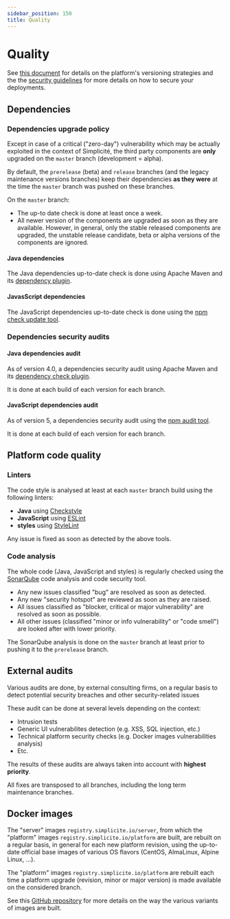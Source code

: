```yaml
---
sidebar_position: 150
title: Quality
---
```


Quality
=======

See [this document](/docs/documentation/versions/versioning) for details on the platform's versioning strategies and the the [security guidelines](/docs/documentation/security) for more details on how to secure your deployments.

Dependencies
------------

### Dependencies upgrade policy

Except in case of a critical ("zero-day") vulnerability which may be actually exploited in the context of Simplicité,
the third party components are **only** upgraded on the `master` branch (development = alpha).

By default, the `prerelease` (beta) and `release` branches (and the legacy maintenance versions branches) keep their dependencies
**as they were** at the time the `master` branch was pushed on these branches.

On the `master` branch:

- The up-to date check is done at least once a week.
- All newer version of the components are upgraded as soon as they are available.
  However, in general, only the stable released components are upgraded, the unstable release candidate, beta or alpha versions of the components are ignored.

#### Java dependencies

The Java dependencies up-to-date check is done using Apache Maven and its [dependency plugin](http://maven.apache.org/plugins/maven-dependency-plugin/).

#### JavasScript dependencies

The JavaScript dependencies up-to-date check is done using the [npm check update tool](https://www.npmjs.com/package/npm-check-updates).

### Dependencies security audits

#### Java dependencies audit

As of version 4.0, a dependencies security audit using Apache Maven and its [dependency check plugin](https://jeremylong.github.io/DependencyCheck/dependency-check-maven/index.html).

It is done at each build of each version for each branch.

#### JavaScript dependencies audit

As of version 5, a dependencies security audit using the [npm audit tool](https://docs.npmjs.com/cli/v6/commands/npm-audit).

It is done at each build of each version for each branch.

Platform code quality
---------------------

### Linters

The code style is analysed at least at each `master` branch build using the following linters:

- **Java** using [Checkstyle](https://checkstyle.sourceforge.io)
- **JavaScript** using [ESLint](https://eslint.org)
- **styles** using [StyleLint](https://stylelint.io)

Any issue is fixed as soon as detected by the above tools.

### Code analysis

The whole code (Java, JavaScript and styles) is regularly checked using the [SonarQube](https://www.sonarqube.org/) code analysis and code security tool.

- Any new issues classified "bug" are resolved as soon as detected.
- Any new "security hotspot" are reviewed as soon as they are raised. 
- All issues classified as "blocker, critical or major vulnerability" are resolved as soon as possible.
- All other issues (classified "minor or info vulnerability" or "code smell") are looked after with lower priority.

The SonarQube analysis is done on the `master` branch at least prior to pushing it to the `prerelease` branch.

External audits
---------------

Various audits are done, by external consulting firms, on a regular basis to detect potential security breaches and other security-related issues

These audit can be done at several levels depending on the context:

- Intrusion tests
- Generic UI vulnerabilites detection (e.g. XSS, SQL injection, etc.)
- Technical platform security checks (e.g. Docker images vulnerabilities analysis)
- Etc.

The results of these audits are always taken into account with **highest priority**.

All fixes are transposed to all branches, including the long term maintenance branches.

Docker images
-------------

The "server" images `registry.simplicite.io/server`, from which the "platform" images `registry.simplicite.io/platform` are built, are rebuilt on a regular basis,
in general for each new platform revision, using the up-to-date official base images of various OS flavors (CentOS, AlmaLinux, Alpine Linux, ...).

The "platform" images `registry.simplicite.io/platform` are rebuilt each time a platform upgrade (revision, minor or major version) is made available on the considered branch.

See this [GitHub repository](https://github.com/simplicitesoftware/docker) for more details on the way the various variants of images are built.
